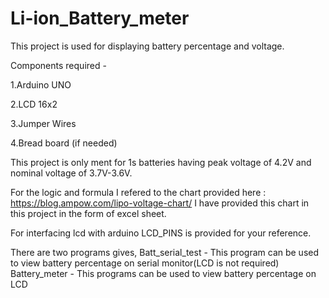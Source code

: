 # Li-ion_Battery_meter

This project is used for displaying battery percentage and voltage.

Components required - 

1.Arduino UNO

2.LCD 16x2

3.Jumper Wires

4.Bread board (if needed)


This project is only ment for 1s batteries having peak voltage of 4.2V and nominal voltage of 3.7V-3.6V.

For the logic and formula I refered to the chart provided here : https://blog.ampow.com/lipo-voltage-chart/
I have provided this chart in this project in the form of excel sheet.

For interfacing lcd with arduino LCD_PINS is provided for your reference.

There are two programs gives,
Batt_serial_test - This program can be used to view battery percentage on serial monitor(LCD is not required)
Battery_meter - This programs can be used to view battery percentage on LCD 
